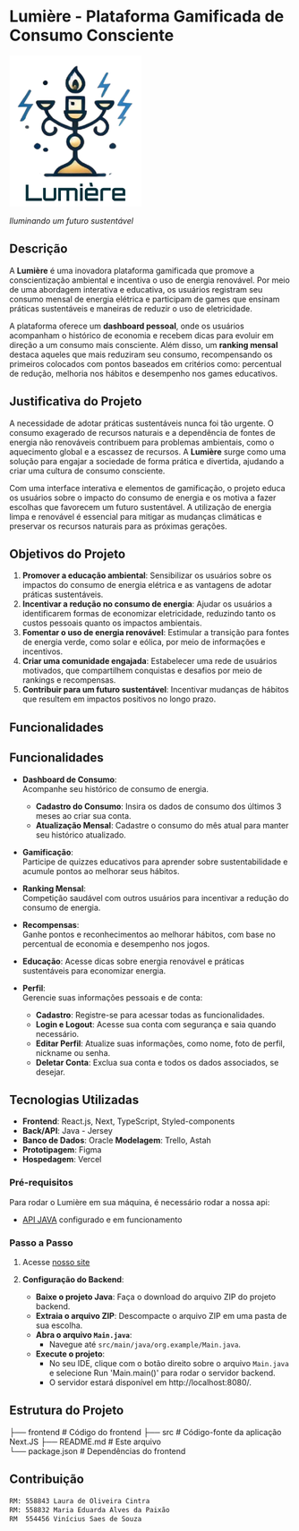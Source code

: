 # Lumière - Plataforma Gamificada de Consumo Consciente

![Logo do Projeto](src/assets/logo_certa.png)

*Iluminando um futuro sustentável*

## Descrição

A **Lumière** é uma inovadora plataforma gamificada que promove a conscientização ambiental e incentiva o uso de energia renovável. Por meio de uma abordagem interativa e educativa, os usuários registram seu consumo mensal de energia elétrica e participam de games que ensinam práticas sustentáveis e maneiras de reduzir o uso de eletricidade.

A plataforma oferece um **dashboard pessoal**, onde os usuários acompanham o histórico de economia e recebem dicas para evoluir em direção a um consumo mais consciente. Além disso, um **ranking mensal** destaca aqueles que mais reduziram seu consumo, recompensando os primeiros colocados com pontos baseados em critérios como: percentual de redução, melhoria nos hábitos e desempenho nos games educativos.

## Justificativa do Projeto

A necessidade de adotar práticas sustentáveis nunca foi tão urgente. O consumo exagerado de recursos naturais e a dependência de fontes de energia não renováveis contribuem para problemas ambientais, como o aquecimento global e a escassez de recursos. A **Lumière** surge como uma solução para engajar a sociedade de forma prática e divertida, ajudando a criar uma cultura de consumo consciente.

Com uma interface interativa e elementos de gamificação, o projeto educa os usuários sobre o impacto do consumo de energia e os motiva a fazer escolhas que favorecem um futuro sustentável. A utilização de energia limpa e renovável é essencial para mitigar as mudanças climáticas e preservar os recursos naturais para as próximas gerações.

## Objetivos do Projeto

1. **Promover a educação ambiental**: Sensibilizar os usuários sobre os impactos do consumo de energia elétrica e as vantagens de adotar práticas sustentáveis.
2. **Incentivar a redução no consumo de energia**: Ajudar os usuários a identificarem formas de economizar eletricidade, reduzindo tanto os custos pessoais quanto os impactos ambientais.
3. **Fomentar o uso de energia renovável**: Estimular a transição para fontes de energia verde, como solar e eólica, por meio de informações e incentivos.
4. **Criar uma comunidade engajada**: Estabelecer uma rede de usuários motivados, que compartilhem conquistas e desafios por meio de rankings e recompensas.
5. **Contribuir para um futuro sustentável**: Incentivar mudanças de hábitos que resultem em impactos positivos no longo prazo.

## Funcionalidades

## Funcionalidades

- **Dashboard de Consumo**:  
  Acompanhe seu histórico de consumo de energia.  
  - **Cadastro do Consumo**: Insira os dados de consumo dos últimos 3 meses ao criar sua conta.  
  - **Atualização Mensal**: Cadastre o consumo do mês atual para manter seu histórico atualizado. 

- **Gamificação**:  
  Participe de quizzes educativos para aprender sobre sustentabilidade e acumule pontos ao melhorar seus hábitos.

- **Ranking Mensal**:  
  Competição saudável com outros usuários para incentivar a redução do consumo de energia.

- **Recompensas**:  
  Ganhe pontos e reconhecimentos ao melhorar hábitos, com base no percentual de economia e desempenho nos jogos.  

- **Educação**: 
  Acesse dicas sobre energia renovável e práticas sustentáveis para economizar energia.

- **Perfil**:  
  Gerencie suas informações pessoais e de conta:  
  - **Cadastro**: Registre-se para acessar todas as funcionalidades.  
  - **Login e Logout**: Acesse sua conta com segurança e saia quando necessário.  
  - **Editar Perfil**: Atualize suas informações, como nome, foto de perfil, nickname ou senha.
  - **Deletar Conta**: Exclua sua conta e todos os dados associados, se desejar.

## Tecnologias Utilizadas

- **Frontend**: React.js, Next, TypeScript, Styled-components
- **Back/API**: Java - Jersey
- **Banco de Dados**: Oracle
 **Modelagem**: Trello, Astah
- **Prototipagem**: Figma
- **Hospedagem**: Vercel

### Pré-requisitos

Para rodar o Lumière em sua máquina, é necessário rodar a nossa api:

- [API JAVA](https://github.com/) configurado e em funcionamento

### Passo a Passo

1. Acesse [nosso site](https://lumiere.vercel.app/)

2. **Configuração do Backend**:

   - **Baixe o projeto Java**: Faça o download do arquivo ZIP do projeto backend.
   - **Extraia o arquivo ZIP**: Descompacte o arquivo ZIP em uma pasta de sua escolha.
   - **Abra o arquivo `Main.java`**:
     - Navegue até `src/main/java/org.example/Main.java`.
   - **Execute o projeto**:
     - No seu IDE, clique com o botão direito sobre o arquivo `Main.java` e selecione Run 'Main.main()' para rodar o servidor backend.
     - O servidor estará disponível em http://localhost:8080/.

## Estrutura do Projeto

├── frontend                  # Código do frontend
    ├── src                   # Código-fonte da aplicação Next.JS
    ├── README.md             # Este arquivo       
    └── package.json          # Dependências do frontend

## Contribuição

    RM: 558843 Laura de Oliveira Cintra
    RM: 558832 Maria Eduarda Alves da Paixão
    RM  554456 Vinícius Saes de Souza
